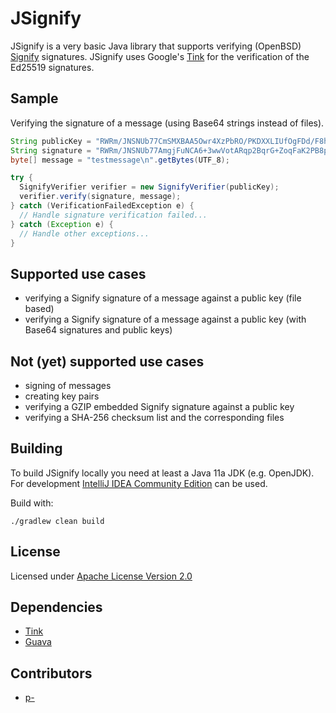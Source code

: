 # JSignify

JSignify is a very basic Java library that supports verifying (OpenBSD) [Signify](https://www.openbsd.org/papers/bsdcan-signify.html) signatures.
JSignify uses Google's [Tink](https://github.com/google/tink) for the verification of the Ed25519 signatures.

## Sample

Verifying the signature of a message (using Base64 strings instead of files).

```java
String publicKey = "RWRm/JNSNUb77CmSMXBAA5Owr4XzPbRO/PKDXXLIUfOgFDd/F8hT8p5t";
String signature = "RWRm/JNSNUb77AmgjFuNCA6+3wwVotARqp2BqrG+ZoqFaK2PB8pW/Acpo660s+DmF1pxJOTB8uXp6b1S1N+sZLZwx8G6tnxSIg0=";
byte[] message = "testmessage\n".getBytes(UTF_8);

try {
  SignifyVerifier verifier = new SignifyVerifier(publicKey);
  verifier.verify(signature, message);
} catch (VerificationFailedException e) {
  // Handle signature verification failed...
} catch (Exception e) {
  // Handle other exceptions...
}
```

## Supported use cases
* verifying a Signify signature of a message against a public key (file based)
* verifying a Signify signature of a message against a public key (with Base64 signatures and public keys)

## Not (yet) supported use cases
* signing of messages
* creating key pairs
* verifying a GZIP embedded Signify signature against a public key
* verifying a SHA-256 checksum list and the corresponding files

## Building
To build JSignify locally you need at least a Java 11a JDK (e.g. OpenJDK). For development [IntelliJ IDEA Community Edition](https://www.jetbrains.com/idea/download/) can be used.

Build with:

    ./gradlew clean build

## License
Licensed under [Apache License Version 2.0](LICENSE)

## Dependencies
* [Tink](https://github.com/google/tink)
* [Guava](https://github.com/google/guava)

## Contributors
* [p-](https://github.com/p-)